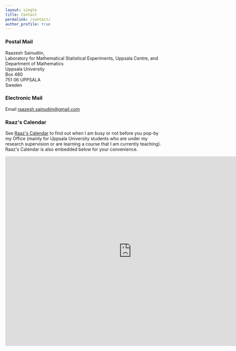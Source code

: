 ```yaml
---
layout: single
title: Contact
permalink: /contact/
author_profile: true
---
```


### Postal Mail

Raazesh Sainudiin,<br>
Laboratory for Mathematical Statistical Experiments, Uppsala Centre, and<br>
Department of Mathematics<br>
Uppsala University<br>
Box 480<br>
751 06 UPPSALA<br>
Sweden


### Electronic Mail

Email <a href="mailto:raazesh.sainudiin@gmail.com">raazesh.sainudiin@gmail.com</a>


### Raaz's Calendar

See <a href="https://calendar.google.com/calendar/embed?src=raazesh.sainudiin%40gmail.com&ctz=Europe%2FStockholm">Raaz's Calendar</a> to find out when I am busy or not before you pop-by my Office (mainly for Uppsala University students who are under my research supervision or are learning a course that I am currently teaching). Raaz's Calendar is also embedded below for your convenience.

<iframe src="https://calendar.google.com/calendar/embed?height=600&amp;wkst=1&amp;hl=en_GB&amp;bgcolor=%23FFFFFF&amp;src=raazesh.sainudiin%40gmail.com&amp;color=%232952A3&amp;ctz=Europe%2FStockholm" style="border-width:0" width="800" height="600" frameborder="0" scrolling="no"></iframe>

 
